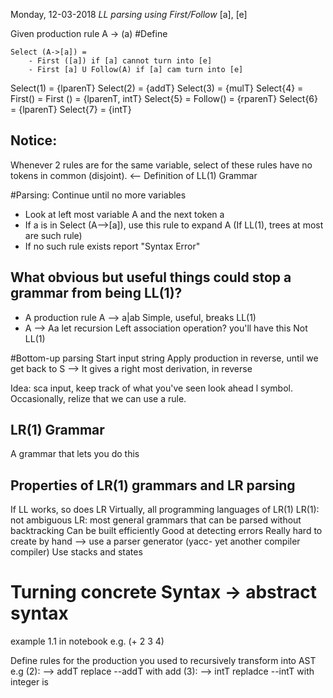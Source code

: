 Monday, 12-03-2018
*LL parsing using First/Follow*
[a], [e]

Given production rule A -> (a)
#Define 

	Select (A->[a]) = 
		- First ([a]) if [a] cannot turn into [e]
		- First [a] U Follow(A) if [a] cam turn into [e]

Select(1) 	= {lparenT}
Select(2) 	= {addT}
Select(3) 	= {mulT}
Select{4} 	= First(<Int><Ints>)
		  	= First (<Int>)
		  	= {lparenT, intT}
Select{5}	= Follow(<Ints>)
			= {rparenT}
Select{6}	= {lparenT}
Select{7}	= {intT}

## Notice:
Whenever 2 rules are for the same variable, select of these rules have no tokens in common (disjoint). <-- Definition of LL(1) Grammar

#Parsing:
Continue until no more variables
- Look at left most variable A and the next token a
- If a is in Select (A-->[a]), use this rule to expand A (If LL(1), trees at most are such rule)
- If no such rule exists report "Syntax Error"

## What obvious but useful things could stop a grammar from being LL(1)?
- A production rule A --> a|ab
	Simple, useful, breaks LL(1)
- A --> Aa
	let recursion
	Left association operation? you'll have this
	Not LL(1)

#Bottom-up parsing
Start input string
Apply production in reverse, until we get back to S
--> It gives a right most derivation, in reverse

Idea: sca input, keep track of what you've seen look ahead l symbol. Occasionally, relize that we can use a rule.

## LR(1) Grammar
A grammar that lets you do this

## Properties of LR(1) grammars and LR parsing
If LL works, so does LR
Virtually, all programming languages of LR(1)
LR(1): not ambiguous
LR: most general grammars that can be parsed without backtracking
Can be built efficiently 
Good at detecting errors
Really hard to create by hand
--> use a parser generator (yacc- yet another compiler compiler)
Use stacks and states

# Turning concrete Syntax -> abstract syntax
example 1.1 in notebook
e.g. (+ 2 3 4)

Define rules for the production you used to recursively transform into AST 
e.g (2): <Op> --> addT
	replace <Op>--addT with add
	(3): <Int> --> intT
	repladce <Int>--intT with integer is
